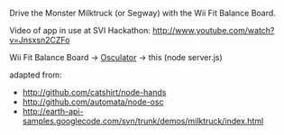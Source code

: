 Drive the Monster Milktruck (or Segway) with the Wii Fit Balance Board.

Video of app in use at SVI Hackathon:
http://www.youtube.com/watch?v=Jnsxsn2CZFo

Wii Fit Balance Board -> [Osculator](http://www.osculator.net) -> this (node server.js)

adapted from:

* http://github.com/catshirt/node-hands
* http://github.com/automata/node-osc
* http://earth-api-samples.googlecode.com/svn/trunk/demos/milktruck/index.html
